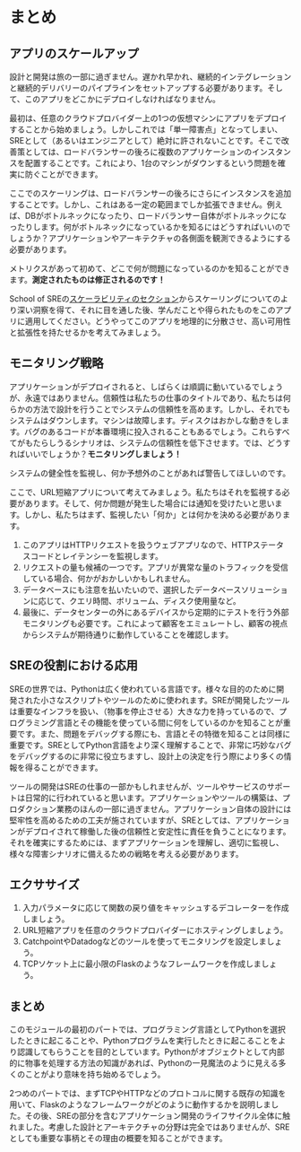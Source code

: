 # まとめ

## アプリのスケールアップ

設計と開発は旅の一部に過ぎません。遅かれ早かれ、継続的インテグレーションと継続的デリバリーのパイプラインをセットアップする必要があります。そして、このアプリをどこかにデプロイしなければなりません。

最初は、任意のクラウドプロバイダー上の1つの仮想マシンにアプリをデプロイすることから始めましょう。しかしこれでは「単一障害点」となってしまい、SREとして（あるいはエンジニアとして）絶対に許されないことです。そこで改善策としては、ロードバランサーの後ろに複数のアプリケーションのインスタンスを配置することです。これにより、1台のマシンがダウンするという問題を確実に防ぐことができます。

ここでのスケーリングは、ロードバランサーの後ろにさらにインスタンスを追加することです。しかし、これはある一定の範囲までしか拡張できません。例えば、DBがボトルネックになったり、ロードバランサー自体がボトルネックになったりします。何がボトルネックになっているかを知るにはどうすればいいのでしょうか？アプリケーションやアーキテクチャの各側面を観測できるようにする必要があります。

メトリクスがあって初めて、どこで何が問題になっているのかを知ることができます。**測定されたものは修正されるのです！**

School of SREの[スケーラビリティのセクション](/systems_design/scalability/)からスケーリングについてのより深い洞察を得て、それに目を通した後、学んだことや得られたものをこのアプリに適用してください。どうやってこのアプリを地理的に分散させ、高い可用性と拡張性を持たせるかを考えてみましょう。

## モニタリング戦略

アプリケーションがデプロイされると、しばらくは順調に動いているでしょうが、永遠ではありません。信頼性は私たちの仕事のタイトルであり、私たちは何らかの方法で設計を行うことでシステムの信頼性を高めます。しかし、それでもシステムはダウンします。マシンは故障します。ディスクはおかしな動きをします。バグのあるコードが本番環境に投入されることもあるでしょう。これらすべてがもたらしうるシナリオは、システムの信頼性を低下させます。では、どうすればいいでしょうか？**モニタリングしましょう！**

システムの健全性を監視し、何か予想外のことがあれば警告してほしいのです。

ここで、URL短縮アプリについて考えてみましょう。私たちはそれを監視する必要があります。そして、何か問題が発生した場合には通知を受けたいと思います。しかし、私たちはまず、監視したい「何か」とは何かを決める必要があります。

1. このアプリはHTTPリクエストを扱うウェブアプリなので、HTTPステータスコードとレイテンシーを監視します。
2. リクエストの量も候補の一つです。アプリが異常な量のトラフィックを受信している場合、何かがおかしいかもしれません。
3. データベースにも注意を払いたいので、選択したデータベースソリューションに応じて、クエリ時間、ボリューム、ディスク使用量など。
4. 最後に、データセンターの外にあるデバイスから定期的にテストを行う外部モニタリングも必要です。これによって顧客をエミュレートし、顧客の視点からシステムが期待通りに動作していることを確認します。

## SREの役割における応用

SREの世界では、Pythonは広く使われている言語です。様々な目的のために開発された小さなスクリプトやツールのために使われます。SREが開発したツールは重要なインフラを扱い、（物事を停止させる）大きな力を持っているので、プログラミング言語とその機能を使っている間に何をしているのかを知ることが重要です。また、問題をデバッグする際にも、言語とその特徴を知ることは同様に重要です。SREとしてPython言語をより深く理解することで、非常に巧妙なバグをデバッグするのに非常に役立ちますし、設計上の決定を行う際により多くの情報を得ることができます。

ツールの開発はSREの仕事の一部かもしれませんが、ツールやサービスのサポートは日常的に行われていると思います。アプリケーションやツールの構築は、プロダクション業務のほんの一部に過ぎません。アプリケーション自体の設計には堅牢性を高めるための工夫が施されていますが、SREとしては、アプリケーションがデプロイされて稼働した後の信頼性と安定性に責任を負うことになります。それを確実にするためには、まずアプリケーションを理解し、適切に監視し、様々な障害シナリオに備えるための戦略を考える必要があります。

## エクササイズ

1. 入力パラメータに応じて関数の戻り値をキャッシュするデコレーターを作成しましょう。
2. URL短縮アプリを任意のクラウドプロバイダーにホスティングしましょう。
3. CatchpointやDatadogなどのツールを使ってモニタリングを設定しましょう。
4. TCPソケット上に最小限のFlaskのようなフレームワークを作成しましょう。

## まとめ

このモジュールの最初のパートでは、プログラミング言語としてPythonを選択したときに起こることや、Pythonプログラムを実行したときに起こることをより認識してもらうことを目的としています。Pythonがオブジェクトとして内部的に物事を処理する方法の知識があれば、Pythonの一見魔法のように見える多くのことがより意味を持ち始めるでしょう。

2つめのパートでは、まずTCPやHTTPなどのプロトコルに関する既存の知識を用いて、Flaskのようなフレームワークがどのように動作するかを説明しました。その後、SREの部分を含むアプリケーション開発のライフサイクル全体に触れました。考慮した設計とアーキテクチャの分野は完全ではありませんが、SREとしても重要な事柄とその理由の概要を知ることができます。
